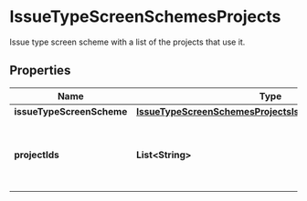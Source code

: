 

# IssueTypeScreenSchemesProjects

Issue type screen scheme with a list of the projects that use it.

## Properties

| Name | Type | Description | Notes |
|------------ | ------------- | ------------- | -------------|
|**issueTypeScreenScheme** | [**IssueTypeScreenSchemesProjectsIssueTypeScreenScheme**](IssueTypeScreenSchemesProjectsIssueTypeScreenScheme.md) |  |  |
|**projectIds** | **List&lt;String&gt;** | The IDs of the projects using the issue type screen scheme. |  |



